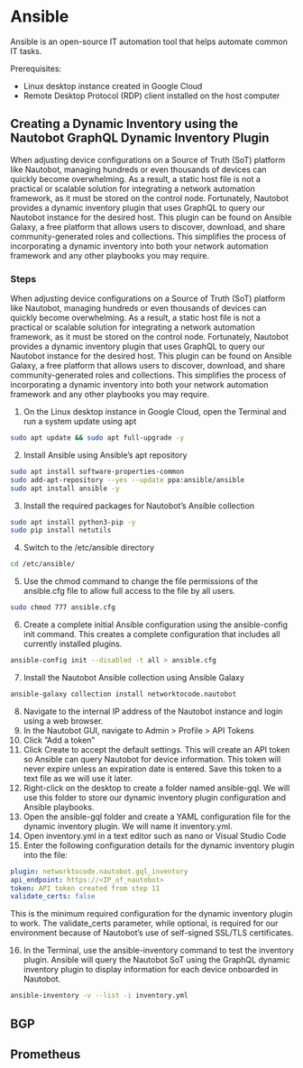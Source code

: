 # Ansible
Ansible is an open-source IT automation tool that helps automate common IT tasks. 

Prerequisites:
- Linux desktop instance created in Google Cloud
- Remote Desktop Protocol (RDP) client installed on the host computer

## Creating a Dynamic Inventory using the Nautobot GraphQL Dynamic Inventory Plugin
When adjusting device configurations on a Source of Truth (SoT) platform like Nautobot, managing hundreds or even thousands of devices can quickly become overwhelming. As a result, a static host file is not a practical or scalable solution for integrating a network automation framework, as it must be stored on the control node. Fortunately, Nautobot provides a dynamic inventory plugin that uses GraphQL to query our Nautobot instance for the desired host. This plugin can be found on Ansible Galaxy, a free platform that allows users to discover, download, and share community-generated roles and collections. This simplifies the process of incorporating a dynamic inventory into both your network automation framework and any other playbooks you may require. 

### Steps
When adjusting device configurations on a Source of Truth (SoT) platform like Nautobot, managing hundreds or even thousands of devices can quickly become overwhelming. As a result, a static host file is not a practical or scalable solution for integrating a network automation framework, as it must be stored on the control node. Fortunately, Nautobot provides a dynamic inventory plugin that uses GraphQL to query our Nautobot instance for the desired host. This plugin can be found on Ansible Galaxy, a free platform that allows users to discover, download, and share community-generated roles and collections. This simplifies the process of incorporating a dynamic inventory into both your network automation framework and any other playbooks you may require. 

1. On the Linux desktop instance in Google Cloud, open the Terminal and run a system update using apt

```bash
sudo apt update && sudo apt full-upgrade -y
```

2. Install Ansible using Ansible’s apt repository

```bash
sudo apt install software-properties-common
sudo add-apt-repository --yes --update ppa:ansible/ansible
sudo apt install ansible -y
```

3. Install the required packages for Nautobot’s Ansible collection

```bash
sudo apt install python3-pip -y
sudo pip install netutils
```

4.	Switch to the /etc/ansible directory

```bash
cd /etc/ansible/
```

5.	Use the chmod command to change the file permissions of the ansible.cfg file to allow full access to the file by all users.

```bash
sudo chmod 777 ansible.cfg
```

6.	Create a complete initial Ansible configuration using the ansible-config init command. This creates a complete configuration that includes all currently installed plugins.

```bash
ansible-config init --disabled -t all > ansible.cfg
```

7.	Install the Nautobot Ansible collection using Ansible Galaxy

```bash
ansible-galaxy collection install networktocode.nautobot
```

8.	Navigate to the internal IP address of the Nautobot instance and login using a web browser. 
9.	In the Nautobot GUI, navigate to Admin > Profile > API Tokens
10.	Click ”Add a token”
11.	Click Create to accept the default settings. This will create an API token so Ansible can query Nautobot for device information. This token will never expire unless an expiration date is entered. Save this token to a text file as we will use it later. 
12.	Right-click on the desktop to create a folder named ansible-gql. We will use this folder to store our dynamic inventory plugin configuration and Ansible playbooks.
13.	Open the ansible-gql folder and create a YAML configuration file for the dynamic inventory plugin. We will name it inventory.yml.
14.	Open inventory.yml in a text editor such as nano or Visual Studio Code 
15.	Enter the following configuration details for the dynamic inventory plugin into the file:

```yaml
plugin: networktocode.nautobot.gql_inventory
api_endpoint: https://<IP_of_nautobot>
token: API token created from step 11
validate_certs: false
```
 
This is the minimum required configuration for the dynamic inventory plugin to work. The validate_certs parameter, while optional, is required for our environment because of Nautobot’s use of self-signed SSL/TLS certificates. 

16.	In the Terminal, use the ansible-inventory command to test the inventory plugin. Ansible will query the Nautobot SoT using the GraphQL dynamic inventory plugin to display information for each device onboarded in Nautobot.

```bash
ansible-inventory -v --list -i inventory.yml
```
## BGP
## Prometheus

